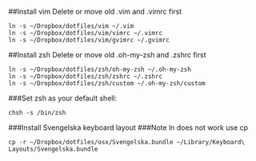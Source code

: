 ##Install vim 
Delete or move old .vim and .vimrc first

```
ln -s ~/Dropbox/dotfiles/vim ~/.vim
ln -s ~/Dropbox/dotfiles/vim/vimrc ~/.vimrc
ln -s ~/Dropbox/dotfiles/vim/gvimrc ~/.gvimrc
```

##Install zsh
Delete or move old .oh-my-zsh and .zshrc first

```
ln -s ~/Dropbox/dotfiles/zsh/oh-my-zsh ~/.oh-my-zsh
ln -s ~/Dropbox/dotfiles/zsh/zshrc ~/.zshrc
ln -s ~/Dropbox/dotfiles/zsh/custom ~/.oh-my-zsh/custom
```

###Set zsh as your default shell:
```
chsh -s /bin/zsh
```


###Install Svengelska keyboard layout
###Note ln does not work use cp
```
cp -r ~/Dropbox/dotfiles/osx/Svengelska.bundle ~/Library/Keyboard\ Layouts/Svengelska.bundle
```


